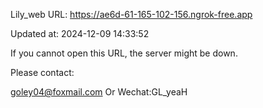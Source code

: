 Lily_web URL: https://ae6d-61-165-102-156.ngrok-free.app

Updated at: 2024-12-09 14:33:52

If you cannot open this URL, the server might be down.

Please contact: 

goley04@foxmail.com Or Wechat:GL_yeaH